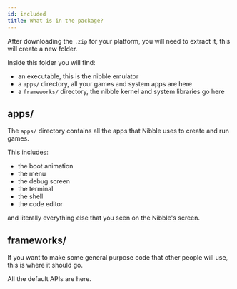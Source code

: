 ```yaml
---
id: included
title: What is in the package?
---
```


After downloading the `.zip` for your platform, you will need to extract it,
this will create a new folder.

Inside this folder you will find:

- an executable, this is the nibble emulator
- a `apps/` directory, all your games and system apps are here
- a `frameworks/` directory, the nibble kernel and system libraries go here

## apps/

The `apps/` directory contains all the apps that Nibble uses to create and run
games.

This includes:

- the boot animation
- the menu
- the debug screen
- the terminal
- the shell
- the code editor

and literally everything else that you seen on the Nibble's screen.

## frameworks/

If you want to make some general purpose code that other people will use, this
is where it should go.

All the default APIs are here.
